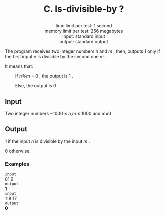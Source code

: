 # <p align="center"> C. Is-divisible-by ? </p>

<p align="center">
  time limit per test: 1 second <br>
  memory limit per test: 256 megabytes <br>
input: standard input<br>
output: standard output
</p>

The program receives two integer numbers _n_ and _m_
, then, outputs 1
 only if the first input _n_
 is divisible by the second one _m_
.

It means that:

      If _n%m_ = 0
, the output is 1
.

      Else, the output is 0
.
## Input
Two integer numbers −1000 ≤ _n,m_ ≤ 1000 and m≠0
.

## Output
1
 if the input _n_
 is divisible by the input _m_
.

0
 otherwise.

### Examples<br>
 ```input```<br>
81 9<br>
 ```output```<br>
**1**<br>
 ```input```<br>
118 17<br>
 ```output```<br>
**0**<br>
 
